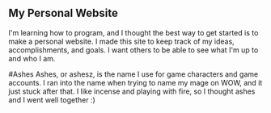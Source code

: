 ## My Personal Website

I'm learning how to program, and I thought the best way to get started is to make a personal website.
I made this site to keep track of my ideas, accomplishments, and goals. I want others to be able
to see what I'm up to and who I am.

#Ashes
Ashes, or ashesz, is the name I use for game characters and game accounts. I ran into the name when trying to name
my mage on WOW, and it just stuck after that. I like incense and playing with fire, so I thought ashes and I went
well together :)
